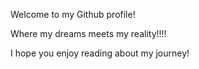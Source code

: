 Welcome to my Github profile!

Where my dreams meets my reality!!!!

I hope you enjoy reading about my journey!
